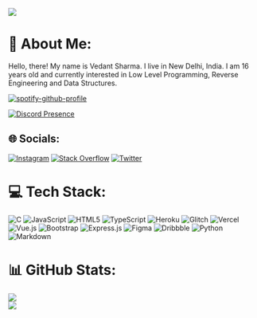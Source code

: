 [![](https://visitcount.itsvg.in/api?id=V3dantSh4rma&icon=0&color=0)](https://visitcount.itsvg.in)

# 💫 About Me:
Hello, there! My name is Vedant Sharma. I live in New Delhi, India. I am 16 years old and currently interested in Low Level Programming, Reverse Engineering and Data Structures.

[![spotify-github-profile](https://spotify-github-profile.vercel.app/api/view?uid=og98tqls1mapft27y7rl9774q&cover_image=true&theme=natemoo-re&show_offline=false&background_color=121212&interchange=false&bar_color=53b14f&bar_color_cover=false)](https://spotify-github-profile.vercel.app/api/view?uid=og98tqls1mapft27y7rl9774q&redirect=true)

[![Discord Presence](https://lanyard.cnrad.dev/api/554301512227094528)](https://discord.com/users/554301512227094528)


## 🌐 Socials:
[![Instagram](https://img.shields.io/badge/Instagram-%23E4405F.svg?logo=Instagram&logoColor=white)](https://instagram.com/vedant_sh4rm4) [![Stack Overflow](https://img.shields.io/badge/-Stackoverflow-FE7A16?logo=stack-overflow&logoColor=white)](https://stackoverflow.com/users/14482762/vedant) [![Twitter](https://img.shields.io/badge/Twitter-%231DA1F2.svg?logo=Twitter&logoColor=white)](https://twitter.com/V3dantSharma) 

# 💻 Tech Stack:
![C](https://img.shields.io/badge/c-%2300599C.svg?style=for-the-badge&logo=c&logoColor=white) ![JavaScript](https://img.shields.io/badge/javascript-%23323330.svg?style=for-the-badge&logo=javascript&logoColor=%23F7DF1E) ![HTML5](https://img.shields.io/badge/html5-%23E34F26.svg?style=for-the-badge&logo=html5&logoColor=white) ![TypeScript](https://img.shields.io/badge/typescript-%23007ACC.svg?style=for-the-badge&logo=typescript&logoColor=white) ![Heroku](https://img.shields.io/badge/heroku-%23430098.svg?style=for-the-badge&logo=heroku&logoColor=white) ![Glitch](https://img.shields.io/badge/glitch-%233333FF.svg?style=for-the-badge&logo=glitch&logoColor=white) ![Vercel](https://img.shields.io/badge/vercel-%23000000.svg?style=for-the-badge&logo=vercel&logoColor=white) ![Vue.js](https://img.shields.io/badge/vuejs-%2335495e.svg?style=for-the-badge&logo=vuedotjs&logoColor=%234FC08D) ![Bootstrap](https://img.shields.io/badge/bootstrap-%23563D7C.svg?style=for-the-badge&logo=bootstrap&logoColor=white) ![Express.js](https://img.shields.io/badge/express.js-%23404d59.svg?style=for-the-badge&logo=express&logoColor=%2361DAFB) 	![Figma](https://img.shields.io/badge/figma-%23F24E1E.svg?style=for-the-badge&logo=figma&logoColor=white) ![Dribbble](https://img.shields.io/badge/Dribbble-EA4C89?style=for-the-badge&logo=dribbble&logoColor=white) ![Python](https://img.shields.io/badge/python-3670A0?style=for-the-badge&logo=python&logoColor=ffdd54) ![Markdown](https://img.shields.io/badge/markdown-%23000000.svg?style=for-the-badge&logo=markdown&logoColor=white)
# 📊 GitHub Stats:
![](https://github-readme-stats.vercel.app/api?username=V3dantSh4rma&theme=dark&hide_border=false&include_all_commits=true&count_private=true)<br/>
![](https://github-readme-streak-stats.herokuapp.com/?user=V3dantSh4rma&theme=dark&hide_border=false)<br/>
